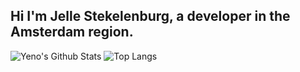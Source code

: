 ## Hi I'm Jelle Stekelenburg, a developer in the Amsterdam region.

![Yeno's Github Stats](https://github-readme-stats.vercel.app/api?username=JelleStek&show_icons=true&theme=tokyonight&count_private=true) ![Top Langs](https://github-readme-stats.vercel.app/api/top-langs/?username=JelleStek&theme=tokyonight)
